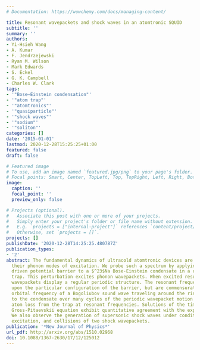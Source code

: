```yaml
---
# Documentation: https://wowchemy.com/docs/managing-content/

title: Resonant wavepackets and shock waves in an atomtronic SQUID
subtitle: ''
summary: ''
authors:
- Yi-Hsieh Wang
- A. Kumar
- F. Jendrzejewski
- Ryan M. Wilson
- Mark Edwards
- S. Eckel
- G. K. Campbell
- Charles W. Clark
tags:
- '"Bose–Einstein condensation"'
- '"atom trap"'
- '"atomtronics"'
- '"quasiparticle"'
- '"shock waves"'
- '"sodium"'
- '"soliton"'
categories: []
date: '2015-01-01'
lastmod: 2020-12-28T15:25:25+01:00
featured: false
draft: false

# Featured image
# To use, add an image named `featured.jpg/png` to your page's folder.
# Focal points: Smart, Center, TopLeft, Top, TopRight, Left, Right, BottomLeft, Bottom, BottomRight.
image:
  caption: ''
  focal_point: ''
  preview_only: false

# Projects (optional).
#   Associate this post with one or more of your projects.
#   Simply enter your project's folder or file name without extension.
#   E.g. `projects = ["internal-project"]` references `content/project/deep-learning/index.md`.
#   Otherwise, set `projects = []`.
projects: []
publishDate: '2020-12-28T14:25:25.480787Z'
publication_types:
- '2'
abstract: The fundamental dynamics of ultracold atomtronic devices are reflected in
  their phonon modes of excitation. We probe such a spectrum by applying a harmonically
  driven potential barrier to a $^23$Na Bose-Einstein condensate in a ring-shaped
  trap. This perturbation excites phonon wavepackets. When excited resonantly, these
  wavepackets display a regular periodic structure. The resonant frequencies depend
  upon the particular configuration of the barrier, but are commensurate with the
  orbital frequency of a Bogoliubov sound wave traveling around the ring. Energy transfer
  to the condensate over many cycles of the periodic wavepacket motion causes enhanced
  atom loss from the trap at resonant frequencies. Solutions of the time-dependent
  Gross-Pitaevskii equation exhibit quantitative agreement with the experimental data.
  We also observe the generation of supersonic shock waves under conditions of strong
  excitation, and collisions of two shock wavepackets.
publication: '*New Journal of Physics*'
url_pdf: http://arxiv.org/abs/1510.02968
doi: 10.1088/1367-2630/17/12/125012
---
```

